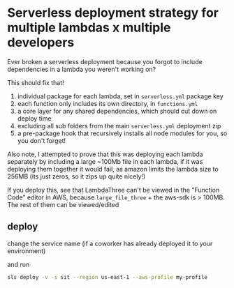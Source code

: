 # Serverless deployment strategy for multiple lambdas x multiple developers

Ever broken a serverless deployment because you forgot to include dependencies in a lambda you weren't working on?

This should fix that!

1. individual package for each lambda, set in `serverless.yml` package key
1. each function only includes its own directory, in `functions.yml`
1. a core layer for any shared dependencies, which should cut down on deploy time
1. excluding all sub folders from the main `serverless.yml` deployment zip
1. a pre-package hook that recursively installs all node modules for you, so you don't forget!

Also note, I attempted to prove that this was deploying each lambda separately by including a large ~100Mb file in each lambda, if it was deploying them together it would fail, as amazon limits the lambda size to 256MB (its just zeros, so it zips up quite nicely!)

If you deploy this, see that LambdaThree can't be viewed in the "Function Code" editor in AWS, because `large_file_three` + the aws-sdk is > 100MB.  The rest of them can be viewed/edited

## deploy

change the service name (if a coworker has already deployed it to your environment)

and run

```bash
sls deploy -v -s sit --region us-east-1 --aws-profile my-profile
```
